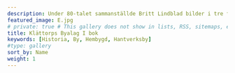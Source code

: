 ```yaml
---
description: Under 80-talet sammanställde Britt Lindblad bilder i tre fotoalbum på vår by. Detta är det första albumet. Dessa bilder är på albumen i sin helhet. För enskilda bilder som är enklare att visa på mobilen, se enbart "Klättors Byalag I". Tusen tack till Eva Ahrenstedt(Klättorp 116) för bilderna! Klicka på en bild för att se bildtext.
featured_image: E.jpg
# private: true # This gallery does not show in lists, RSS, sitemaps, etc. On list pages, use cascade to hide descendants.
title: Klättorps Byalag I bok
keywords: [Historia, By, Hembygd, Hantverksby]
#type: gallery
sort_by: Name
weight: 1
---
```

